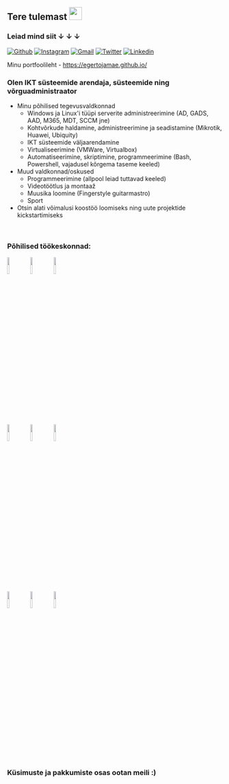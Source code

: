 ## Tere tulemast <img src="https://raw.githubusercontent.com/iampavangandhi/iampavangandhi/master/gifs/Hi.gif" width="30px">
### Leiad mind siit ↓ ↓ ↓

[![Github](https://img.shields.io/badge/-Github-333?style=flat&logo=Github&logoColor=white)](https://github.com/egertojamae)
[![Instagram](https://img.shields.io/badge/-Instagram-c13584?style=flat&labelColor=c13584&logo=instagram&logoColor=white)](https://www.instagram.com/egert.ojamae/)
[![Gmail](https://img.shields.io/badge/-Gmail-c14438?style=flat&logo=Gmail&logoColor=white)](mailto:egert.ojamae@gmail.com)
[![Twitter](https://img.shields.io/badge/-Twitter-1DA1F2?style=flat&logo=Twitter&logoColor=white)](https://twitter.com/ekunaator)
[![Linkedin](https://img.shields.io/badge/-LinkedIn-blue?style=flat&logo=Linkedin&logoColor=white)](https://www.linkedin.com/in/egert-ojam%C3%A4e-0572ba238/)

Minu portfoolileht - https://egertojamae.github.io/

### Olen IKT süsteemide arendaja, süsteemide ning võrguadministraator

- Minu põhilised tegevusvaldkonnad
  - Windows ja Linux'i tüüpi serverite administreerimine (AD, GADS, AAD, M365, MDT, SCCM jne) 
  - Kohtvõrkude haldamine, administreerimine ja seadistamine (Mikrotik, Huawei, Ubiquity)
  - IKT süsteemide väljaarendamine
  - Virtualiseerimine (VMWare, Virtualbox)
  - Automatiseerimine, skriptimine, programmeerimine (Bash, Powershell, vajadusel kõrgema taseme keeled)
- Muud valdkonnad/oskused 
  - Programmeerimine (allpool leiad tuttavad keeled)
  - Videotöötlus ja montaaž
  - Muusika loomine (Fingerstyle guitarmastro)
  - Sport 
- Otsin alati võimalusi koostöö loomiseks ning uute projektide kickstartimiseks
<br />


### Põhilised töökeskonnad:
<p>

  <code><img width="10%" src="https://www.vectorlogo.zone/logos/python/python-ar21.svg"></code>
  <code><img width="10%" src="https://www.vectorlogo.zone/logos/numpy/numpy-ar21.svg"></code>
  <code><img width="10%" src="https://www.vectorlogo.zone/logos/java/java-horizontal.svg"></code>
  <br />
  <code><img width="10%" src="https://www.vectorlogo.zone/logos/git-scm/git-scm-ar21.svg"></code>
  <code><img width="10%" src="https://www.vectorlogo.zone/logos/github/github-ar21.svg"></code>
  <code><img width="10%" src="https://www.vectorlogo.zone/logos/visualstudio_code/visualstudio_code-ar21.svg"></code>
  <br />
  <code><img width="10%" src="https://www.vectorlogo.zone/logos/reactjs/reactjs-ar21.svg"></code>
  <code><img width="10%" src="https://www.vectorlogo.zone/logos/linux/linux-ar21.svg"></code>
  <code><img width="10%" src="https://www.vectorlogo.zone/logos/debian/debian-ar21.svg"></code>
  
</p>

### Küsimuste ja pakkumiste osas ootan meili :) 

